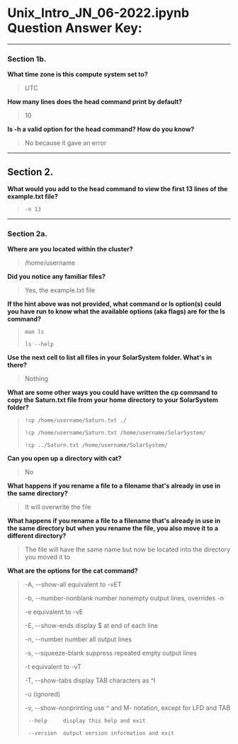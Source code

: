 # Unix_Intro_JN_06-2022.ipynb Question Answer Key:

---
### Section 1b.

**What time zone is this compute system set to?**
> UTC

**How many lines does the head command print by default?**
> 10

**Is -h a valid option for the head command? How do you know?** 
> No because it gave an error

---
## Section 2.

**What would you add to the head command to view the first 13 lines of the example.txt file?** 
> `-n 13`

---
### Section 2a.

**Where are you located within the cluster?** 
> /home/username

**Did you notice any familiar files?** 
> Yes, the example.txt file

**If the hint above was not provided, what command or ls option(s) could you have run to know what the available options (aka flags) are for the ls command?** 
> `man ls`
> 
> `ls --help`

**Use the next cell to list all files in your SolarSystem folder. What's in there?** 
> Nothing

**What are some other ways you could have written the cp command to copy the Saturn.txt file from your home directory to your SolarSystem folder?**
> `!cp /home/username/Saturn.txt ./`
> 
> `!cp /home/username/Saturn.txt /home/username/SolarSystem/`
> 
> `!cp ../Saturn.txt /home/username/SolarSystem/`

**Can you open up a directory with cat?**
> No

**What happens if you rename a file to a filename that's already in use in the same directory?**
> It will overwrite the file

**What happens if you rename a file to a filename that's already in use in the same directory but when you rename the file, you also move it to a different directory?**
> The file will have the same name but now be located into the directory you moved it to

**What are the options for the cat command?**
>  -A, --show-all           equivalent to -vET
>  
>  -b, --number-nonblank    number nonempty output lines, overrides -n
>  
>  -e                       equivalent to -vE
>  
>  -E, --show-ends          display $ at end of each line
>  
>  -n, --number             number all output lines
>  
>  -s, --squeeze-blank      suppress repeated empty output lines
>  
>  -t                       equivalent to -vT
>  
>  -T, --show-tabs          display TAB characters as ^I
>  
>  -u                       (ignored)
>  
>  -v, --show-nonprinting   use ^ and M- notation, except for LFD and TAB
>  
>      --help     display this help and exit
>      
>      --version  output version information and exit

